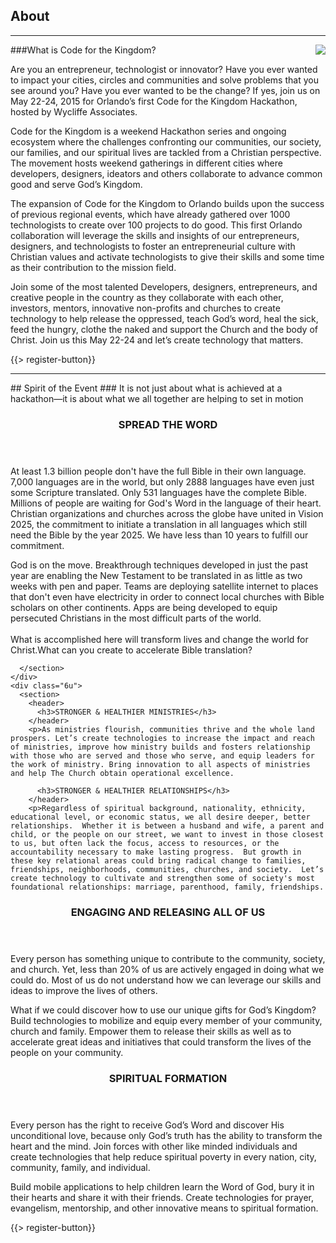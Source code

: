 ﻿## <i class="icon fa-book"></i> <b>About</b>
---
<img src="{{assets}}/images/child.png" style="float:right"/>

###What is Code for the Kingdom?

Are you an entrepreneur, technologist or innovator? Have you ever wanted to impact your cities, circles and communities and solve problems that you see around you? Have you ever wanted to be the change? If yes, join us on May 22-24, 2015 for Orlando’s first Code for the Kingdom Hackathon, hosted by Wycliffe Associates. 

Code for the Kingdom is a weekend Hackathon series and ongoing ecosystem where the challenges confronting our communities, our society, our families, and our spiritual lives are tackled from a Christian perspective. The movement hosts weekend gatherings in different cities where developers, designers, ideators and others collaborate to advance common good and serve God’s Kingdom.

The expansion of Code for the Kingdom to Orlando builds upon the success of previous regional events, which have already gathered over 1000 technologists to create over 100 projects to do good. This first Orlando collaboration will leverage the skills and insights of our entrepreneurs, designers, and technologists to foster an entrepreneurial culture with Christian values and activate technologists to give their skills and some time as their contribution to the mission field.

Join some of the most talented Developers, designers, entrepreneurs, and creative people in the country as they collaborate with each other, investors, mentors, innovative non-profits and churches to create technology to help release the oppressed, teach God’s word, heal the sick, feed the hungry, clothe the naked and support the Church and the body of Christ. 
Join us this May 22-24 and let’s create technology that matters. 



{{> register-button}}
<hr/>
## Spirit of the Event 
###   It is not just about what is achieved at a hackathon—it is about what we all together are helping to set in motion
<div class="smaller-paragraphs">

<div class="row">
    <div class="6u">
      <section>
        <header>
          <h3>SPREAD THE WORD</h3>
        </header>
        <p>At least 1.3 billion people don't have the full Bible in their own language. 7,000 languages are in the world, but only 2888 languages have even just some Scripture translated. Only 531 languages have the complete Bible. Millions of people are waiting for God's Word in the language of their heart. Christian organizations and churches across the globe have united in Vision 2025, the commitment to initiate a translation in all languages which still need the Bible by the year 2025. We have less than 10 years to fulfill our commitment.</p>

God is on the move. Breakthrough techniques developed in just the past year are enabling the New Testament to be translated in as little as two weeks with pen and paper. Teams are deploying satellite internet to places that don't even have electricity in order to connect local churches with Bible scholars on other continents. Apps are being developed to equip persecuted Christians in the most difficult parts of the world.<br></br> 
What is accomplished here will transform lives and change the world for Christ.What can you create to accelerate Bible translation? 


      </section>
    </div>
    <div class="6u">
      <section>
        <header>
          <h3>STRONGER & HEALTHIER MINISTRIES</h3>
        </header>
        <p>As ministries flourish, communities thrive and the whole land prospers. Let’s create technologies to increase the impact and reach of ministries, improve how ministry builds and fosters relationship with those who are served and those who serve, and equip leaders for the work of ministry. Bring innovation to all aspects of ministries and help The Church obtain operational excellence. 
</p>

          <h3>STRONGER & HEALTHIER RELATIONSHIPS</h3>
        </header>
        <p>Regardless of spiritual background, nationality, ethnicity, educational level, or economic status, we all desire deeper, better relationships.  Whether it is between a husband and wife, a parent and child, or the people on our street, we want to invest in those closest to us, but often lack the focus, access to resources, or the accountability necessary to make lasting progress.  But growth in these key relational areas could bring radical change to families, friendships, neighborhoods, communities, churches, and society.  Let’s create technology to cultivate and strengthen some of society's most foundational relationships: marriage, parenthood, family, friendships. 
</p>
      </section>
    </div>
  </div>


  <div class="row">
    <div class="6u">
      <section>
        <header>
          <h3>ENGAGING AND RELEASING ALL OF US</h3>
        </header>
        <p>Every person has something unique to contribute to the community, society, and church. Yet, less than 20% of us are actively engaged in doing what we could do. Most of us do not understand how we can leverage our skills and ideas to improve the lives of others.

What if we could discover how to use our unique gifts for God’s Kingdom? Build technologies to mobilize and equip every member of your community, church and family. Empower them to release their skills as well as to accelerate great ideas and initiatives that could transform the lives of the people on your community.</p></section>
    </div>
    <div class="6u">
      <section>
        <header>
          <h3>SPIRITUAL FORMATION</h3>
        </header>
        <p>Every person has the right to receive God’s Word and discover His unconditional love, because only God’s truth has the ability to transform the heart and the mind. Join forces with other like minded individuals and create technologies that help reduce spiritual poverty in every nation, city, community, family, and individual.

Build mobile applications to help children learn the Word of God, bury it in their hearts and share it with their friends. Create technologies for prayer, evangelism, mentorship, and other innovative means to spiritual formation.
      </section>
    </div>
  </div>



</div>



{{> register-button}}


